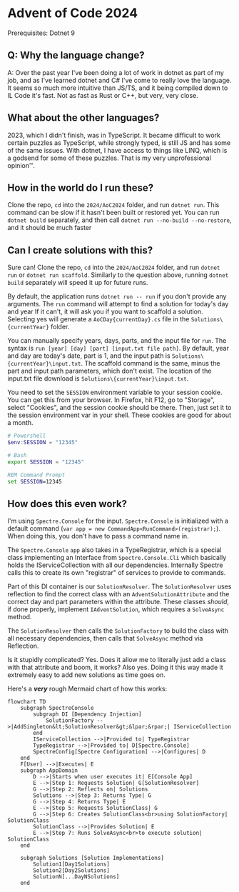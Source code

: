 # Advent of Code 2024

Prerequisites: Dotnet 9

## Q: Why the language change? <br/>
A: Over the past year I've been doing a lot of work in dotnet as part of my job, and as I've learned dotnet and C# I've
come to really love the language.
It seems so much more intuitive than JS/TS, and it being compiled down to IL Code it's fast. Not as fast as Rust or C++,
but very, very close.

## What about the other languages? <br/>
2023, which I didn't finish, was in TypeScript. It became difficult to work certain puzzles as TypeScript, while
strongly typed, is still JS and has some of the same issues.
With dotnet, I have access to things like LINQ, which is a godsend for some of these puzzles. That is my very
unprofessional opinion™️.

## How in the world do I run these? <br/>
Clone the repo, `cd` into the `2024/AoC2024` folder, and run
`dotnet run`. This command can be slow if it hasn't been built or restored yet.
You can run `dotnet build` separately, and then call `dotnet run --no-build --no-restore`, and it should be much faster

## Can I create solutions with this? <br/>
Sure can! Clone the repo, `cd` into the `2024/AoC2024` folder, and run
`dotnet run` or `dotnet run scaffold`. Similarly to the question above, running `dotnet build` separately will speed it up for future runs.

By default, the application runs `dotnet run -- run` if you don't provide any arguments. The `run` command will attempt to find a solution for today's day and year
If it can't, it will ask you if you want to scaffold a solution. Selecting yes will generate a `AoCDay{currentDay}.cs` file in the `Solutions\{currentYear}` folder.

You can manually specify years, days, parts, and the input file for `run`. The syntax is `run [year] [day] [part] [input.txt file path]`. 
By default, year and day are today's date, part is 1, and the input path is `Solutions\{currentYear}\input.txt`. 
The scaffold command is the same, minus the part and input path parameters, which don't exist. The location of the input.txt file download is `Solutions\{currentYear}\input.txt`.

You need to set the `SESSION` environment variable to your session cookie. You can get this from your browser. 
In Firefox, hit F12, go to "Storage", select "Cookies", and the session cookie should be there. Then, just set it to the session environment var in your shell. These cookies are good for about a month.

```powershell
# Powershell
$env:SESSION = "12345"
```

```bash
# Bash
export SESSION = "12345"
```

```bat
REM Command Prompt
set SESSION=12345
```

## How does this even work? <br/>
I'm using `Spectre.Console` for the input. `Spectre.Console` is initialized with a default command
(`var app = new CommandApp<RunCommand>(registrar);`). When doing this, you don't have to pass a command name in.

The `Spectre.Console` `app` also takes in a TypeRegistrar, which is a special class implementing an Interface from
`Spectre.Console.Cli` which basically holds the IServiceCollection with all our dependencies. Internally Spectre calls
this
to create its own "registrar" of services to provide to commands.

Part of this DI container is our `SolutionResolver`. The `SolutionResolver` uses reflection to find the correct class
with an
`AdventSolutionAttribute` and the correct day and part parameters within the attribute. These classes _should_, if done
properly, implement `IAdventSolution`, which requires a `SolveAsync` method.

The `SolutionResolver` then calls the `SolutionFactory` to build the class with all necessary dependencies, then calls
that `SolveAsync` method via Reflection.

Is it stupidly complicated? Yes. Does it allow me to literally just add a class with that attribute and boom, it works?
Also yes. Doing it this way made it extremely easy to add new solutions as time goes on.

Here's a _**very**_ rough Mermaid chart of how this works:

```mermaid
flowchart TD
	subgraph SpectreConsole
		subgraph DI [Dependency Injection]
			SolutionFactory -->|AddSingleton&lt;SolutionResolver&gt;&lpar;&rpar;| IServiceCollection
		end
		IServiceCollection -->|Provided to| TypeRegistrar
		TypeRegistrar -->|Provided to| D[Spectre.Console]
		SpectreConfig[Spectre Configuration] -->|Configures| D
	end
	F[User] -->|Executes| E
	subgraph AppDomain
		D -->|Starts when user executes it| E[Console App]
		E -->|Step 1: Requests Solution| G[SolutionResolver]
		G -->|Step 2: Reflects on| Solutions
		Solutions -->|Step 3: Returns Type| G
		G -->|Step 4: Returns Type| E
		E -->|Step 5: Requests SolutionClass| G
		G -->|Step 6: Creates SolutionClass<br>using SolutionFactory| SolutionClass
		SolutionClass -->|Provides Solution| E
		E -->|Step 7: Runs SolveAsync<br>to execute solution| SolutionClass
	end

	subgraph Solutions [Solution Implementations]
		Solution1[Day1Solutions]
		Solution2[Day2Solutions]
		SolutionN[...DayNSolutions]
	end
```
